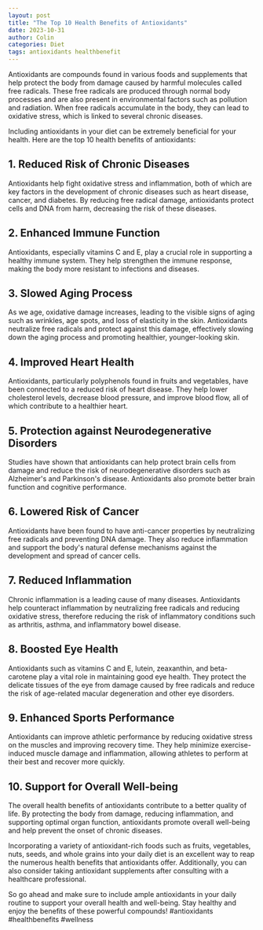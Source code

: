 ```yaml
---
layout: post
title: "The Top 10 Health Benefits of Antioxidants"
date: 2023-10-31
author: Colin
categories: Diet
tags: antioxidants healthbenefit
---
```


Antioxidants are compounds found in various foods and supplements that help protect the body from damage caused by harmful molecules called free radicals. These free radicals are produced through normal body processes and are also present in environmental factors such as pollution and radiation. When free radicals accumulate in the body, they can lead to oxidative stress, which is linked to several chronic diseases.

Including antioxidants in your diet can be extremely beneficial for your health. Here are the top 10 health benefits of antioxidants:

## 1. Reduced Risk of Chronic Diseases
Antioxidants help fight oxidative stress and inflammation, both of which are key factors in the development of chronic diseases such as heart disease, cancer, and diabetes. By reducing free radical damage, antioxidants protect cells and DNA from harm, decreasing the risk of these diseases.

## 2. Enhanced Immune Function
Antioxidants, especially vitamins C and E, play a crucial role in supporting a healthy immune system. They help strengthen the immune response, making the body more resistant to infections and diseases.

## 3. Slowed Aging Process
As we age, oxidative damage increases, leading to the visible signs of aging such as wrinkles, age spots, and loss of elasticity in the skin. Antioxidants neutralize free radicals and protect against this damage, effectively slowing down the aging process and promoting healthier, younger-looking skin.

## 4. Improved Heart Health
Antioxidants, particularly polyphenols found in fruits and vegetables, have been connected to a reduced risk of heart disease. They help lower cholesterol levels, decrease blood pressure, and improve blood flow, all of which contribute to a healthier heart.

## 5. Protection against Neurodegenerative Disorders
Studies have shown that antioxidants can help protect brain cells from damage and reduce the risk of neurodegenerative disorders such as Alzheimer's and Parkinson's disease. Antioxidants also promote better brain function and cognitive performance.

## 6. Lowered Risk of Cancer
Antioxidants have been found to have anti-cancer properties by neutralizing free radicals and preventing DNA damage. They also reduce inflammation and support the body's natural defense mechanisms against the development and spread of cancer cells.

## 7. Reduced Inflammation
Chronic inflammation is a leading cause of many diseases. Antioxidants help counteract inflammation by neutralizing free radicals and reducing oxidative stress, therefore reducing the risk of inflammatory conditions such as arthritis, asthma, and inflammatory bowel disease.

## 8. Boosted Eye Health
Antioxidants such as vitamins C and E, lutein, zeaxanthin, and beta-carotene play a vital role in maintaining good eye health. They protect the delicate tissues of the eye from damage caused by free radicals and reduce the risk of age-related macular degeneration and other eye disorders.

## 9. Enhanced Sports Performance
Antioxidants can improve athletic performance by reducing oxidative stress on the muscles and improving recovery time. They help minimize exercise-induced muscle damage and inflammation, allowing athletes to perform at their best and recover more quickly.

## 10. Support for Overall Well-being
The overall health benefits of antioxidants contribute to a better quality of life. By protecting the body from damage, reducing inflammation, and supporting optimal organ function, antioxidants promote overall well-being and help prevent the onset of chronic diseases.

Incorporating a variety of antioxidant-rich foods such as fruits, vegetables, nuts, seeds, and whole grains into your daily diet is an excellent way to reap the numerous health benefits that antioxidants offer. Additionally, you can also consider taking antioxidant supplements after consulting with a healthcare professional.

So go ahead and make sure to include ample antioxidants in your daily routine to support your overall health and well-being. Stay healthy and enjoy the benefits of these powerful compounds! #antioxidants #healthbenefits #wellness